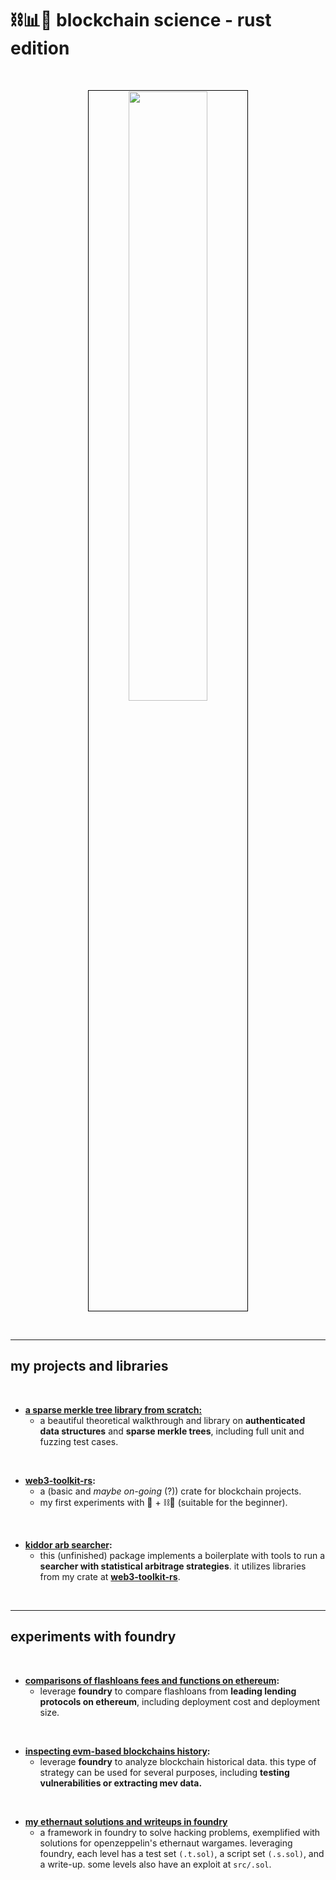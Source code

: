 # ⛓📊🦀 blockchain science - rust edition


<br>

<p align="center">
<img src="https://github.com/go-outside-labs/blockchain-science-rs/assets/138340846/b0c64f91-f46d-4502-9c7f-2aac5dcd73e4" width="50%" align="center" style="padding:1px;border:1px solid black;"/>
 </p>

<br>


---


## my projects and libraries



<br>

* **[a sparse merkle tree library from scratch:](sparse-merkle-tree)**
  * a beautiful theoretical walkthrough and library on **authenticated data structures** and **sparse merkle trees**, including full unit and fuzzing test cases.

<br>


* **[web3-toolkit-rs](https://github.com/go-outside-labs/web3-toolkit-rs):**
  - a (basic and *maybe on-going* (?)) crate for blockchain projects.
  - my first experiments with 🦀 + ⛓️🧱 (suitable for the beginner).

<br>


* **[kiddor arb searcher](kiddor-searcher-bot):**
  * this (unfinished) package implements a boilerplate with tools to run a **searcher with statistical arbitrage strategies**. it utilizes libraries from my crate at **[web3-toolkit-rs](https://github.com/go-outside-labs/web3-toolkit-rs)**.




<br>

---

## experiments with foundry

<br>

* **[comparisons of flashloans fees and functions on ethereum](foundry-flashloans):**
  * leverage **foundry** to compare flashloans from **leading lending protocols on ethereum**, including deployment cost and deployment size. 

<br>

* **[inspecting evm-based blockchains history](foundry-historical):**
  * leverage **foundry** to analyze blockchain historical data. this type of strategy can be used for several purposes, including **testing vulnerabilities or extracting mev data.**

<br>

* **[my ethernaut solutions and writeups in foundry](https://github.com/go-outside-labs/ethernaut-foundry-writeups-sol)**
  * a framework in foundry to solve hacking problems, exemplified with solutions for openzeppelin's ethernaut wargames. leveraging foundry, each level has a test set `(.t.sol)`, a script set `(.s.sol)`, and a write-up. some levels also have an exploit at `src/.sol`.
 
    



<br>

